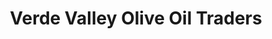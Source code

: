 ---
title: "Verde Valley Olive Oil Traders"
url: /jerome/verde-valley-olive-oil-traders/
shop: convenience
---